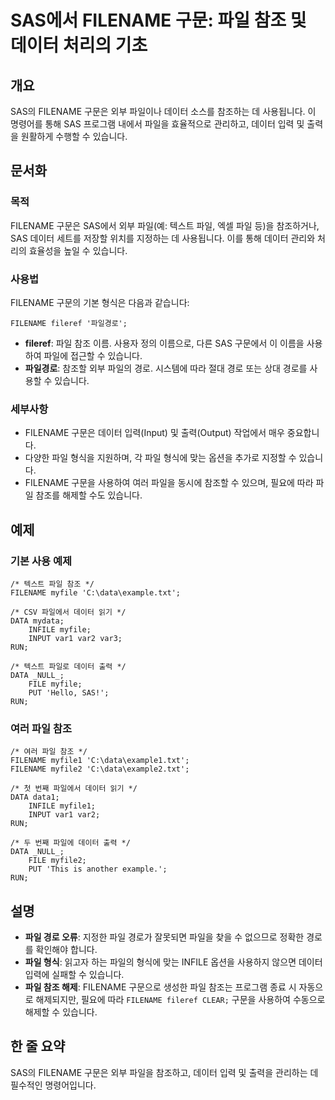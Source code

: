 <!--
Meta Description: # SAS에서 FILENAME 구문: 파일 참조 및 데이터 처리의 기초 ## 개요 SAS의 FILENAME 구문은 외부 파일이나 데이터 소스를 참조하는 데 사용됩니다. 이 명령어를 통해 SAS 프로그램 내에서 파일을 효율적으로 관리하고, 데이터 입력 및 출력을 원활하게...
Meta Keywords: filename, 데이터, 있습니다, sas, data
-->

# SAS에서 FILENAME 구문: 파일 참조 및 데이터 처리의 기초

## 개요
SAS의 FILENAME 구문은 외부 파일이나 데이터 소스를 참조하는 데 사용됩니다. 이 명령어를 통해 SAS 프로그램 내에서 파일을 효율적으로 관리하고, 데이터 입력 및 출력을 원활하게 수행할 수 있습니다.

## 문서화

### 목적
FILENAME 구문은 SAS에서 외부 파일(예: 텍스트 파일, 엑셀 파일 등)을 참조하거나, SAS 데이터 세트를 저장할 위치를 지정하는 데 사용됩니다. 이를 통해 데이터 관리와 처리의 효율성을 높일 수 있습니다.

### 사용법
FILENAME 구문의 기본 형식은 다음과 같습니다:

```sas
FILENAME fileref '파일경로';
```

- **fileref**: 파일 참조 이름. 사용자 정의 이름으로, 다른 SAS 구문에서 이 이름을 사용하여 파일에 접근할 수 있습니다.
- **파일경로**: 참조할 외부 파일의 경로. 시스템에 따라 절대 경로 또는 상대 경로를 사용할 수 있습니다.

### 세부사항
- FILENAME 구문은 데이터 입력(Input) 및 출력(Output) 작업에서 매우 중요합니다.
- 다양한 파일 형식을 지원하며, 각 파일 형식에 맞는 옵션을 추가로 지정할 수 있습니다.
- FILENAME 구문을 사용하여 여러 파일을 동시에 참조할 수 있으며, 필요에 따라 파일 참조를 해제할 수도 있습니다.

## 예제

### 기본 사용 예제
```sas
/* 텍스트 파일 참조 */
FILENAME myfile 'C:\data\example.txt';

/* CSV 파일에서 데이터 읽기 */
DATA mydata;
    INFILE myfile;
    INPUT var1 var2 var3;
RUN;

/* 텍스트 파일로 데이터 출력 */
DATA _NULL_;
    FILE myfile;
    PUT 'Hello, SAS!';
RUN;
```

### 여러 파일 참조
```sas
/* 여러 파일 참조 */
FILENAME myfile1 'C:\data\example1.txt';
FILENAME myfile2 'C:\data\example2.txt';

/* 첫 번째 파일에서 데이터 읽기 */
DATA data1;
    INFILE myfile1;
    INPUT var1 var2;
RUN;

/* 두 번째 파일에 데이터 출력 */
DATA _NULL_;
    FILE myfile2;
    PUT 'This is another example.';
RUN;
```

## 설명
- **파일 경로 오류**: 지정한 파일 경로가 잘못되면 파일을 찾을 수 없으므로 정확한 경로를 확인해야 합니다.
- **파일 형식**: 읽고자 하는 파일의 형식에 맞는 INFILE 옵션을 사용하지 않으면 데이터 입력에 실패할 수 있습니다.
- **파일 참조 해제**: FILENAME 구문으로 생성한 파일 참조는 프로그램 종료 시 자동으로 해제되지만, 필요에 따라 `FILENAME fileref CLEAR;` 구문을 사용하여 수동으로 해제할 수 있습니다.

## 한 줄 요약
SAS의 FILENAME 구문은 외부 파일을 참조하고, 데이터 입력 및 출력을 관리하는 데 필수적인 명령어입니다.